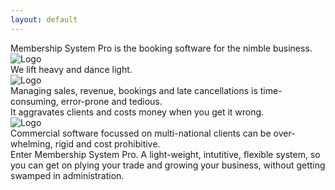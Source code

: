 ```yaml
---
layout: default
---
```


<div class="canvas canvas-text canvas-black canvas-embossed mt-0">
  Membership System Pro is the booking software for the nimble business.
</div>

<div class="canvas canvas-gray100 canvas-embossed my-2">
  <img class= 'feature' src="<%= relative_url '/images/booking_page.png' %>" alt="Logo" />
</div>

<div class="canvas canvas-text canvas-black canvas-embossed">
  We lift heavy and dance light.
</div>

<div class="canvas canvas-gray100 canvas-embossed my-2">
  <img class= 'feature' src="<%= relative_url '/images/modification_freeze.png' %>" alt="Logo" />
</div>

<div class="canvas canvas-text canvas-black canvas-embossed">
  Managing sales, revenue, bookings and late cancellations is time-consuming, error-prone and tedious.
</div>
<div class="canvas canvas-text canvas-black canvas-embossed">
  It aggravates clients and costs money when you get it wrong.
</div>

<div class="canvas canvas-gray100 canvas-embossed my-2">
  <img class= 'feature' src="<%= relative_url '/images/class_attendance.png' %>" alt="Logo" />
</div>

<div class="canvas canvas-text canvas-black canvas-embossed">
  Commercial software focussed on multi-national clients can be over-whelming, rigid and cost prohibitive.
</div>

<div class="canvas canvas-text canvas-black canvas-embossed mb-3">
  Enter Membership System Pro. A light-weight, intutitive, flexible system, so you can get on plying your trade and growing your business, without getting swamped in administration.
</div>